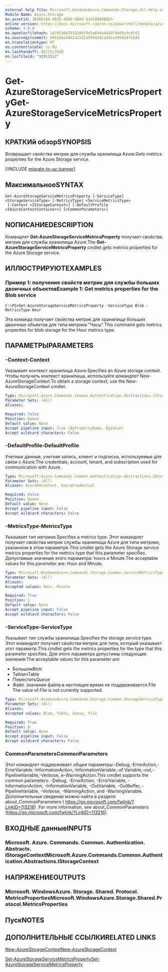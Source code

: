 ```yaml
---
external help file: Microsoft.WindowsAzure.Commands.Storage.dll-Help.xml
Module Name: Azure.Storage
ms.assetid: 3B5B828A-6B3E-49BD-8BA9-916F8B69B8E9
online version: https://docs.microsoft.com/en-us/powershell/module/azure.storage/get-azurestorageservicemetricsproperty
schema: 2.0.0
ms.openlocfilehash: 1d7d536d7815206f942a89da4458f4669c0c9fd2
ms.sourcegitcommit: b9b2dea3441d1532a5564ddca3dced45424fe2d6
ms.translationtype: MT
ms.contentlocale: ru-RU
ms.lasthandoff: 08/15/2020
ms.locfileid: "93913512"
---
```

# <span data-ttu-id="4da2a-101">Get-AzureStorageServiceMetricsProperty</span><span class="sxs-lookup"><span data-stu-id="4da2a-101">Get-AzureStorageServiceMetricsProperty</span></span>

## <span data-ttu-id="4da2a-102">КРАТКИй обзор</span><span class="sxs-lookup"><span data-stu-id="4da2a-102">SYNOPSIS</span></span>
<span data-ttu-id="4da2a-103">Возвращает свойства метрик для службы хранилища Azure.</span><span class="sxs-lookup"><span data-stu-id="4da2a-103">Gets metrics properties for the Azure Storage service.</span></span>

[!INCLUDE [migrate-to-az-banner](../../includes/migrate-to-az-banner.md)]

## <span data-ttu-id="4da2a-104">Максимальное</span><span class="sxs-lookup"><span data-stu-id="4da2a-104">SYNTAX</span></span>

```
Get-AzureStorageServiceMetricsProperty [-ServiceType] <StorageServiceType> [-MetricsType] <ServiceMetricsType>
 [-Context <IStorageContext>] [-DefaultProfile <IAzureContextContainer>] [<CommonParameters>]
```

## <span data-ttu-id="4da2a-105">NОПИСАНИЕ</span><span class="sxs-lookup"><span data-stu-id="4da2a-105">DESCRIPTION</span></span>
<span data-ttu-id="4da2a-106">Командлет **Get-AzureStorageServiceMetricsProperty** получает свойства метрик для службы хранилища Azure.</span><span class="sxs-lookup"><span data-stu-id="4da2a-106">The **Get-AzureStorageServiceMetricsProperty** cmdlet gets metrics properties for the Azure Storage service.</span></span>

## <span data-ttu-id="4da2a-107">ИЛЛЮСТРИРУЮТ</span><span class="sxs-lookup"><span data-stu-id="4da2a-107">EXAMPLES</span></span>

### <span data-ttu-id="4da2a-108">Пример 1: получение свойств метрик для службы больших двоичных объектов</span><span class="sxs-lookup"><span data-stu-id="4da2a-108">Example 1: Get metrics properties for the Blob service</span></span>
```
C:\PS>Get-AzureStorageServiceMetricsProperty -ServiceType Blob -MetricsType Hour
```

<span data-ttu-id="4da2a-109">Эта команда получает свойства метрик для хранилища больших двоичных объектов для типа метрики "Часы".</span><span class="sxs-lookup"><span data-stu-id="4da2a-109">This command gets metrics properties for blob storage for the Hour metrics type.</span></span>

## <span data-ttu-id="4da2a-110">ПАРАМЕТРЫ</span><span class="sxs-lookup"><span data-stu-id="4da2a-110">PARAMETERS</span></span>

### <span data-ttu-id="4da2a-111">-Context</span><span class="sxs-lookup"><span data-stu-id="4da2a-111">-Context</span></span>
<span data-ttu-id="4da2a-112">Указывает контекст хранилища Azure.</span><span class="sxs-lookup"><span data-stu-id="4da2a-112">Specifies an Azure storage context.</span></span>
<span data-ttu-id="4da2a-113">Чтобы получить контекст хранилища, используйте командлет New-AzureStorageContext.</span><span class="sxs-lookup"><span data-stu-id="4da2a-113">To obtain a storage context, use the New-AzureStorageContext cmdlet.</span></span>

```yaml
Type: Microsoft.Azure.Commands.Common.Authentication.Abstractions.IStorageContext
Parameter Sets: (All)
Aliases:

Required: False
Position: Named
Default value: None
Accept pipeline input: True (ByPropertyName, ByValue)
Accept wildcard characters: False
```

### <span data-ttu-id="4da2a-114">-DefaultProfile</span><span class="sxs-lookup"><span data-stu-id="4da2a-114">-DefaultProfile</span></span>
<span data-ttu-id="4da2a-115">Учетные данные, учетная запись, клиент и подписка, используемые для связи с Azure.</span><span class="sxs-lookup"><span data-stu-id="4da2a-115">The credentials, account, tenant, and subscription used for communication with Azure.</span></span>

```yaml
Type: Microsoft.Azure.Commands.Common.Authentication.Abstractions.IAzureContextContainer
Parameter Sets: (All)
Aliases: AzureRmContext, AzureCredential

Required: False
Position: Named
Default value: None
Accept pipeline input: False
Accept wildcard characters: False
```

### <span data-ttu-id="4da2a-116">-MetricsType</span><span class="sxs-lookup"><span data-stu-id="4da2a-116">-MetricsType</span></span>
<span data-ttu-id="4da2a-117">Указывает тип метрики.</span><span class="sxs-lookup"><span data-stu-id="4da2a-117">Specifies a metrics type.</span></span>
<span data-ttu-id="4da2a-118">Этот командлет получает свойства метрик службы хранилища Azure для типа метрики, указанном в этом параметре.</span><span class="sxs-lookup"><span data-stu-id="4da2a-118">This cmdlet gets the Azure Storage service metrics properties for the metrics type that this parameter specifies.</span></span>
<span data-ttu-id="4da2a-119">Допустимые значения этого параметра: hours и Minute.</span><span class="sxs-lookup"><span data-stu-id="4da2a-119">The acceptable values for this parameter are: Hour and Minute.</span></span>

```yaml
Type: Microsoft.WindowsAzure.Commands.Storage.Common.ServiceMetricsType
Parameter Sets: (All)
Aliases:
Accepted values: Hour, Minute

Required: True
Position: 1
Default value: None
Accept pipeline input: False
Accept wildcard characters: False
```

### <span data-ttu-id="4da2a-120">-ServiceType</span><span class="sxs-lookup"><span data-stu-id="4da2a-120">-ServiceType</span></span>
<span data-ttu-id="4da2a-121">Указывает тип службы хранилища.</span><span class="sxs-lookup"><span data-stu-id="4da2a-121">Specifies the storage service type.</span></span>
<span data-ttu-id="4da2a-122">Этот командлет получает свойства метрик для типа, который указывает этот параметр.</span><span class="sxs-lookup"><span data-stu-id="4da2a-122">This cmdlet gets the metrics properties for the type that this parameter specifies.</span></span>
<span data-ttu-id="4da2a-123">Для этого параметра допустимы следующие значения:</span><span class="sxs-lookup"><span data-stu-id="4da2a-123">The acceptable values for this parameter are:</span></span>
- <span data-ttu-id="4da2a-124">Большом</span><span class="sxs-lookup"><span data-stu-id="4da2a-124">Blob</span></span> 
- <span data-ttu-id="4da2a-125">Таблич</span><span class="sxs-lookup"><span data-stu-id="4da2a-125">Table</span></span>
- <span data-ttu-id="4da2a-126">Поместить</span><span class="sxs-lookup"><span data-stu-id="4da2a-126">Queue</span></span>
- <span data-ttu-id="4da2a-127">Файл. значение файла в настоящее время не поддерживается.</span><span class="sxs-lookup"><span data-stu-id="4da2a-127">File The value of File is not currently supported.</span></span>

```yaml
Type: Microsoft.WindowsAzure.Commands.Storage.Common.StorageServiceType
Parameter Sets: (All)
Aliases:
Accepted values: Blob, Table, Queue, File

Required: True
Position: 0
Default value: None
Accept pipeline input: False
Accept wildcard characters: False
```

### <span data-ttu-id="4da2a-128">CommonParameters</span><span class="sxs-lookup"><span data-stu-id="4da2a-128">CommonParameters</span></span>
<span data-ttu-id="4da2a-129">Этот командлет поддерживает общие параметры:-Debug,-ErrorAction,-ErrorVariable,-InformationAction,-InformationVariable,-of Variable,-out,-PipelineVariable,-Verbose, и-WarningAction.</span><span class="sxs-lookup"><span data-stu-id="4da2a-129">This cmdlet supports the common parameters: -Debug, -ErrorAction, -ErrorVariable, -InformationAction, -InformationVariable, -OutVariable, -OutBuffer, -PipelineVariable, -Verbose, -WarningAction, and -WarningVariable.</span></span> <span data-ttu-id="4da2a-130">Дополнительные сведения можно найти в разделе about_CommonParameters ( https://go.microsoft.com/fwlink/?LinkID=113216) .</span><span class="sxs-lookup"><span data-stu-id="4da2a-130">For more information, see about_CommonParameters (https://go.microsoft.com/fwlink/?LinkID=113216).</span></span>

## <span data-ttu-id="4da2a-131">ВХОДНЫЕ данные</span><span class="sxs-lookup"><span data-stu-id="4da2a-131">INPUTS</span></span>

### <span data-ttu-id="4da2a-132">Microsoft. Azure. Commands. Common. Authentication. Abstracts. IStorageContext</span><span class="sxs-lookup"><span data-stu-id="4da2a-132">Microsoft.Azure.Commands.Common.Authentication.Abstractions.IStorageContext</span></span>

## <span data-ttu-id="4da2a-133">НАПРЯЖЕНИЕ</span><span class="sxs-lookup"><span data-stu-id="4da2a-133">OUTPUTS</span></span>

### <span data-ttu-id="4da2a-134">Microsoft. WindowsAzure. Storage. Shared. Protocol. MetricsProperties</span><span class="sxs-lookup"><span data-stu-id="4da2a-134">Microsoft.WindowsAzure.Storage.Shared.Protocol.MetricsProperties</span></span>

## <span data-ttu-id="4da2a-135">Пуск</span><span class="sxs-lookup"><span data-stu-id="4da2a-135">NOTES</span></span>

## <span data-ttu-id="4da2a-136">ДОПОЛНИТЕЛЬНЫЕ ССЫЛКИ</span><span class="sxs-lookup"><span data-stu-id="4da2a-136">RELATED LINKS</span></span>

[<span data-ttu-id="4da2a-137">New-AzureStorageContext</span><span class="sxs-lookup"><span data-stu-id="4da2a-137">New-AzureStorageContext</span></span>](./New-AzureStorageContext.md)

[<span data-ttu-id="4da2a-138">Set-AzureStorageServiceMetricsProperty</span><span class="sxs-lookup"><span data-stu-id="4da2a-138">Set-AzureStorageServiceMetricsProperty</span></span>](./Set-AzureStorageServiceMetricsProperty.md)


